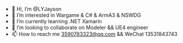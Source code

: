 - 👋 Hi, I’m @LYJayson
- 👀 I’m interested in Wargame & C# & ArmA3 & NSWDG
- 🌱 I’m currently learning .NET Xamarin
- 💞️ I’m looking to collaborate on Modeler && UE4 engineer
- 📫 How to reach me 3590783323@qq.com && WeChat 13531843743

<!---
LYJayson/LYJayson is a ✨ special ✨ repository because its `README.md` (this file) appears on your GitHub profile.
You can click the Preview link to take a look at your changes.
--->
